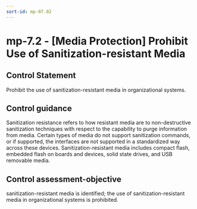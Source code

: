 ```yaml
---
sort-id: mp-07.02
---
```


# mp-7.2 - \[Media Protection\] Prohibit Use of Sanitization-resistant Media

## Control Statement

Prohibit the use of sanitization-resistant media in organizational systems.

## Control guidance

Sanitization resistance refers to how resistant media are to non-destructive sanitization techniques with respect to the capability to purge information from media. Certain types of media do not support sanitization commands, or if supported, the interfaces are not supported in a standardized way across these devices. Sanitization-resistant media includes compact flash, embedded flash on boards and devices, solid state drives, and USB removable media.

## Control assessment-objective

sanitization-resistant media is identified;
the use of sanitization-resistant media in organizational systems is prohibited.

